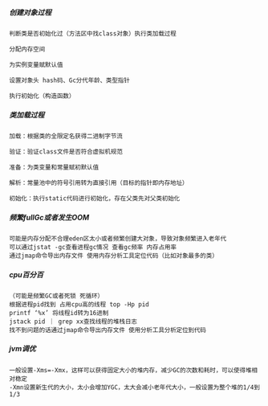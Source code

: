 ##### 创建对象过程

    判断类是否初始化过（方法区中找class对象）执行类加载过程

    分配内存空间

    为实例变量赋默认值

    设置对象头 hash码、Gc分代年龄、类型指针

    执行初始化（构造函数）

##### 类加载过程

    加载：根据类的全限定名获得二进制字节流

    验证：验证class文件是否符合虚拟机规范

    准备：为类变量和常量赋初默认值

    解析：常量池中的符号引用转为直接引用（目标的指针即内存地址）

    初始化：执行static代码进行初始化，存在父类先对父类初始化


##### 频繁fullGc或者发生OOM

    可能是内存分配不合理eden区太小或者频繁创建大对象，导致对象频繁进入老年代
    可以通过jstat -gc查看进程gc情况 查看gc频率 内存占用率
    通过jmap命令导出内存文件 使用内存分析工具定位代码（比如对象最多的类）

##### cpu百分百
    （可能是频繁GC或者死锁 死循环）
    根据进程pid找到 占用cpu高的线程 top -Hp pid
    printf ‘%x’ 将线程id转为16进制
    jstack pid ｜ grep xx查找线程的堆栈日志 
    找不到问题的话通过jmap命令导出内存文件 使用分析工具分析定位到代码
##### jvm调优
    一般设置-Xms=-Xmx，这样可以获得固定大小的堆内存，减少GC的次数和耗时，可以使得堆相对稳定
    -Xmn设置新生代的大小，太小会增加YGC，太大会减小老年代大小，一般设置为整个堆的1/4到1/3

